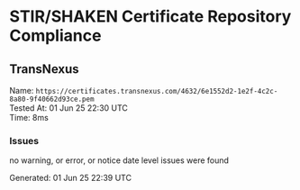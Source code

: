 # STIR/SHAKEN Certificate Repository Compliance

## TransNexus

Name: `https://certificates.transnexus.com/4632/6e1552d2-1e2f-4c2c-8a80-9f40662d93ce.pem`\
Tested At: 01 Jun 25 22:30 UTC\
Time: 8ms

### Issues

no warning, or error, or notice date level issues were found

Generated: 01 Jun 25 22:39 UTC